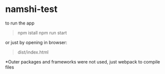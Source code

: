 # namshi-test

to run the app
> npm istall
> npm run start



or just by opening in browser:

> dist/index.html


*Outer packages and frameworks were not used, just webpack to compile files
